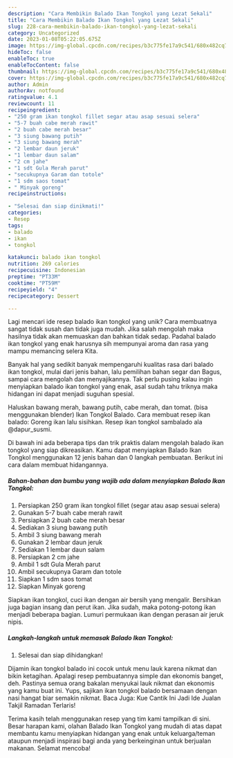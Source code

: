 ```yaml
---
description: "Cara Membikin Balado Ikan Tongkol yang Lezat Sekali"
title: "Cara Membikin Balado Ikan Tongkol yang Lezat Sekali"
slug: 228-cara-membikin-balado-ikan-tongkol-yang-lezat-sekali
category: Uncategorized
date: 2023-01-08T05:22:05.675Z
image: https://img-global.cpcdn.com/recipes/b3c775fe17a9c541/680x482cq70/balado-ikan-tongkol-foto-resep-utama.jpg
hideToc: false
enableToc: true
enableTocContent: false
thumbnail: https://img-global.cpcdn.com/recipes/b3c775fe17a9c541/680x482cq70/balado-ikan-tongkol-foto-resep-utama.jpg
cover: https://img-global.cpcdn.com/recipes/b3c775fe17a9c541/680x482cq70/balado-ikan-tongkol-foto-resep-utama.jpg
author: Admin
authorAv: notfound
ratingvalue: 4.1
reviewcount: 11
recipeingredient:
- "250 gram ikan tongkol fillet segar atau asap sesuai selera"
- "5-7 buah cabe merah rawit"
- "2 buah cabe merah besar"
- "3 siung bawang putih"
- "3 siung bawang merah"
- "2 lembar daun jeruk"
- "1 lembar daun salam"
- "2 cm jahe"
- "1 sdt Gula Merah parut"
- "secukupnya Garam dan totole"
- "1 sdm saos tomat"
- " Minyak goreng"
recipeinstructions:

- "Selesai dan siap dinikmati!"
categories:
- Resep
tags:
- balado
- ikan
- tongkol

katakunci: balado ikan tongkol 
nutrition: 269 calories
recipecuisine: Indonesian
preptime: "PT33M"
cooktime: "PT59M"
recipeyield: "4"
recipecategory: Dessert

---
```





Lagi mencari ide resep balado ikan tongkol yang unik? Cara membuatnya sangat tidak susah dan tidak juga mudah. Jika salah mengolah maka hasilnya tidak akan memuaskan dan bahkan tidak sedap. Padahal balado ikan tongkol yang enak harusnya sih mempunyai aroma dan rasa yang mampu memancing selera Kita.





Banyak hal yang sedikit banyak mempengaruhi kualitas rasa dari balado ikan tongkol, mulai dari jenis bahan, lalu pemilihan bahan segar dan Bagus, sampai cara mengolah dan menyajikannya. Tak perlu pusing kalau ingin menyiapkan balado ikan tongkol yang enak,      asal sudah tahu triknya maka hidangan ini dapat menjadi suguhan spesial.














Haluskan bawang merah, bawang putih, cabe merah, dan tomat. (bisa menggunakan blender) Ikan Tongkol Balado. Cara membuat resep ikan balado: Goreng ikan lalu sisihkan. Resep ikan tongkol sambalado ala @dapur_susmi.






Di bawah ini ada beberapa tips dan trik praktis dalam mengolah balado ikan tongkol yang siap dikreasikan. Kamu dapat menyiapkan Balado Ikan Tongkol menggunakan 12 jenis bahan dan 0 langkah pembuatan. Berikut ini cara dalam membuat hidangannya.

<!--inarticleads1-->

##### Bahan-bahan dan bumbu yang wajib ada dalam menyiapkan Balado Ikan Tongkol:

1. Persiapkan 250 gram ikan tongkol fillet (segar atau asap sesuai selera)
1. Gunakan 5-7 buah cabe merah rawit
1. Persiapkan 2 buah cabe merah besar
1. Sediakan 3 siung bawang putih
1. Ambil 3 siung bawang merah
1. Gunakan 2 lembar daun jeruk
1. Sediakan 1 lembar daun salam
1. Persiapkan 2 cm jahe
1. Ambil 1 sdt Gula Merah parut
1. Ambil secukupnya Garam dan totole
1. Siapkan 1 sdm saos tomat
1. Siapkan  Minyak goreng


Siapkan ikan tongkol, cuci ikan dengan air bersih yang mengalir. Bersihkan juga bagian insang dan perut ikan. Jika sudah, maka potong-potong ikan menjadi beberapa bagian. Lumuri permukaan ikan dengan perasan air jeruk nipis. 

<!--inarticleads2-->

##### Langkah-langkah untuk memasak Balado Ikan Tongkol:


1. Selesai dan siap dihidangkan!

Dijamin ikan tongkol balado ini cocok untuk menu lauk karena nikmat dan bikin ketagihan. Apalagi resep pembuatannya simple dan ekonomis banget, deh. Pastinya semua orang bakalan menyukai lauk nikmat dan ekonomis yang kamu buat ini. Yups, sajikan ikan tongkol balado bersamaan dengan nasi hangat biar semakin nikmat. Baca Juga: Kue Cantik Ini Jadi Ide Jualan Takjil Ramadan Terlaris! 

Terima kasih telah menggunakan resep yang tim kami tampilkan di sini. Besar harapan kami, olahan Balado Ikan Tongkol yang mudah di atas dapat membantu kamu menyiapkan hidangan yang enak untuk keluarga/teman ataupun menjadi inspirasi bagi anda yang berkeinginan untuk berjualan makanan. Selamat mencoba!
